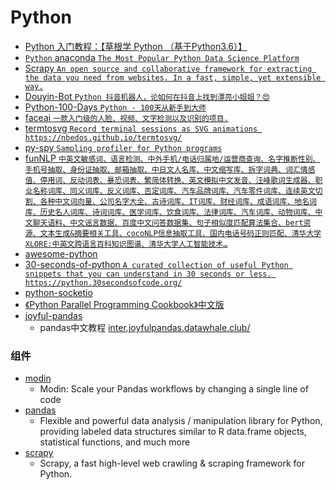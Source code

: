 # Python

 - [Python 入门教程：【草根学 Python （基于Python3.6）】](https://github.com/TwoWater/Python)
 - [`Python` anaconda `The Most Popular Python Data Science Platform`](https://www.anaconda.com/)
 - [Scrapy `An open source and collaborative framework for extracting the data you need from websites.
In a fast, simple, yet extensible way.`](https://scrapy.org/)
 - [Douyin-Bot `Python 抖音机器人，论如何在抖音上找到漂亮小姐姐？😍`](https://github.com/wangshub/Douyin-Bot)
 - [Python-100-Days `Python - 100天从新手到大师`](https://github.com/jackfrued/Python-100-Days)
 - [faceai `一款入门级的人脸、视频、文字检测以及识别的项目.`](https://github.com/vipstone/faceai)
 - [termtosvg `Record terminal sessions as SVG animations https://nbedos.github.io/termtosvg/`](https://github.com/nbedos/termtosvg)
 - [py-spy `Sampling profiler for Python programs`](https://github.com/benfred/py-spy)
 - [funNLP `中英文敏感词、语言检测、中外手机/电话归属地/运营商查询、名字推断性别、手机号抽取、身份证抽取、邮箱抽取、中日文人名库、中文缩写库、拆字词典、词汇情感值、停用词、反动词表、暴恐词表、繁简体转换、英文模拟中文发音、汪峰歌词生成器、职业名称词库、同义词库、反义词库、否定词库、汽车品牌词库、汽车零件词库、连续英文切割、各种中文词向量、公司名字大全、古诗词库、IT词库、财经词库、成语词库、地名词库、历史名人词库、诗词词库、医学词库、饮食词库、法律词库、汽车词库、动物词库、中文聊天语料、中文谣言数据、百度中文问答数据集、句子相似度匹配算法集合、bert资源、文本生成&摘要相关工具、cocoNLP信息抽取工具、国内电话号码正则匹配、清华大学XLORE:中英文跨语言百科知识图谱、清华大学人工智能技术…`](https://github.com/fighting41love/funNLP)
 - [awesome-python](https://github.com/vinta/awesome-python)
 - [30-seconds-of-python `A curated collection of useful Python snippets that you can understand in 30 seconds or less. https://python.30secondsofcode.org/`](https://github.com/30-seconds/30-seconds-of-python)
 - [python-socketio](https://github.com/miguelgrinberg/python-socketio/)
 - [《Python Parallel Programming Cookbook》中文版](https://github.com/laixintao/python-parallel-programming-cookbook-cn)
 - [joyful-pandas](https://github.com/datawhalechina/joyful-pandas)
    - pandas中文教程 [inter.joyfulpandas.datawhale.club/](http://inter.joyfulpandas.datawhale.club/)

### 组件
 - [modin](https://github.com/modin-project/modin)
    - Modin: Scale your Pandas workflows by changing a single line of code
 - [pandas](https://github.com/pandas-dev/pandas)
    - Flexible and powerful data analysis / manipulation library for Python, providing labeled data structures similar to R data.frame objects, statistical functions, and much more
 - [scrapy](https://github.com/scrapy/scrapy)
    - Scrapy, a fast high-level web crawling & scraping framework for Python.

